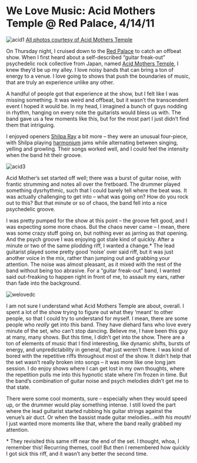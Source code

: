 # We Love Music: Acid Mothers Temple @ Red Palace, 4/14/11

![](/content/images/acid1_5628307295_o.gif "acid1")
[All photos courtesy of Acid Mothers Temple](http://www.myspace.com/acidmotherstemple/photos/)

On Thursday night, I cruised down to the [Red Palace](http://redpalacedc.com/) to catch an offbeat show. When I first heard about a self-described “guitar freak-out” psychedelic rock collective from Japan, named [Acid Mothers Temple](http://www.acidmothers.com/), I knew they’d be up my alley. I love noisy bands that can bring a ton of energy to a venue. I love going to shows that push the boundaries of music, that are truly an experience unlike any other.

A handful of people got that experience at the show, but I felt like I was missing something. It was weird and offbeat, but it wasn’t the transcendent event I hoped it would be. In my head, I imagined a bunch of guys nodding in rhythm, hanging on every note the guitarists would bless us with. The band gave us a few moments like this, but for the most part I just didn’t find them that intriguing.

I enjoyed openers [Shilpa Ray](http://shilparay.com/) a bit more – they were an unusual four-piece, with Shilpa playing [harmonium](http://en.wikipedia.org/wiki/Harmonium) jams while alternating between singing, yelling and growling. Their songs worked well, and I could feel the intensity when the band hit their groove.

![](/content/images/acid3_5628307327_o.jpg "acid3")

Acid Mother’s set started off well; there was a burst of guitar noise, with frantic strumming and notes all over the fretboard. The drummer played something dysrhythmic, such that I could barely tell where the beat was. It was actually challenging to get into – what was going on? How do you rock out to this? But that minute or so of chaos, the band fell into a nice psychedelic groove.

I was pretty pumped for the show at this point – the groove felt good, and I was expecting some more chaos. But the chaos never came – I mean, there was some crazy stuff going on, but nothing ever as jarring as that opening. And the psych groove I was enjoying got stale kind of quickly. After a minute or two of the same plodding riff, I wanted a change.* The lead guitarist played some pretty good ‘noise’ over said riff, but it was just another voice in the mix, rather than jumping out and grabbing your attention. The noise was almost pleasant, as it mixed with the rest of the band without being too abrasive. For a “guitar freak-out” band, I wanted said out-freaking to happen right in front of me, to assault my ears, rather than fade into the background.

![welovedc](/content/images/acid2_5628890270_o.jpg "acid2")

I am not sure I understand what Acid Mothers Temple are about, overall. I spent a lot of the show trying to figure out what they ‘meant’ to other people, so that I could try to understand for myself. I mean, there are some people who _really_ get into this band. They have diehard fans who love every minute of the set, who can’t stop dancing. Believe me, I have been this guy at many, many shows. But this time, I didn’t get into the show. There are a ton of elements of music that I find interesting, like dynamic shifts, bursts of energy, and unpredictability in general, that just weren’t there. I was kind of bored with the repetitive riffs throughout most of the show. It didn’t help that the set wasn’t really broken into songs – it was more like one long jam session. I do enjoy shows where I can get lost in my own thoughts, where the repetition pulls me into this hypnotic state where I’m frozen in time. But the band’s combination of guitar noise and psych melodies didn’t get me to that state.

There were some cool moments, sure – especially when they would speed up, or the drummer would play something intense. I still loved the part where the lead guitarist started rubbing his guitar strings against the venue’s air duct. Or when the bassist made guitar melodies..._with his mouth!_ I just wanted more moments like that, where the band really grabbed my attention.

\* They revisited this same riff near the end of the set. I thought, whoa, I remember this! Recurring themes, cool! But then I remembered how quickly I got sick this riff, and it wasn’t any better the second time.